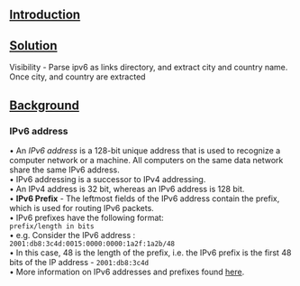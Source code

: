 ## <ins> Introduction </ins> ##




## <ins> Solution </ins> ## 

Visibility - Parse ipv6 as links directory, and extract city and country name. Once city, and country are extracted 


## <ins> Background </ins> ## 

### IPv6 address ###
• An *IPv6 address* is a 128-bit unique address that is used to recognize a computer network or a machine. All computers on the same data network share the same IPv6 address.\
• IPv6 addressing is a successor to IPv4 addressing. \
• An IPv4 address is 32 bit, whereas an IPv6 address is 128 bit. \
• **IPv6 Prefix** - The leftmost fields of the IPv6 address contain the prefix, which is used for routing IPv6 packets. \
• IPv6 prefixes have the following format:\
`prefix/length in bits` \
• e.g. Consider the IPv6 address : `2001:db8:3c4d:0015:0000:0000:1a2f:1a2b/48` \
• In this case, 48 is the length of the prefix, i.e. the IPv6 prefix is the first 48 bits of the IP address - `2001:db8:3c4d` \
• More information on IPv6 addresses and prefixes found [here]( https://docs.oracle.com/cd/E19253-01/816-4554/6maoq01nv/index.html ).
